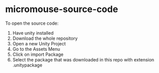 # micromouse-source-code

To open the source code:
1. Have unity installed
2. Download the whole repository
3. Open a new Unity Project
4. Go to the Assets Menu
5. Click on import Package
6. Select the package that was downloaded in this repo with extension .unitypackage
